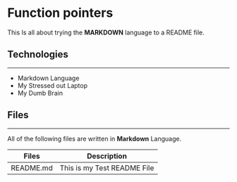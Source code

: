 # Function pointers

This Is  all about trying the **MARKDOWN** language to a README file.

## Technologies
---
* Markdown Language
* My Stressed out Laptop
* My Dumb Brain

## Files
---
All of the following files are written in **Markdown** Language.

| Files     | Description                  |
| -------   | ---------------------------- |
| README.md | This is my Test README File  |